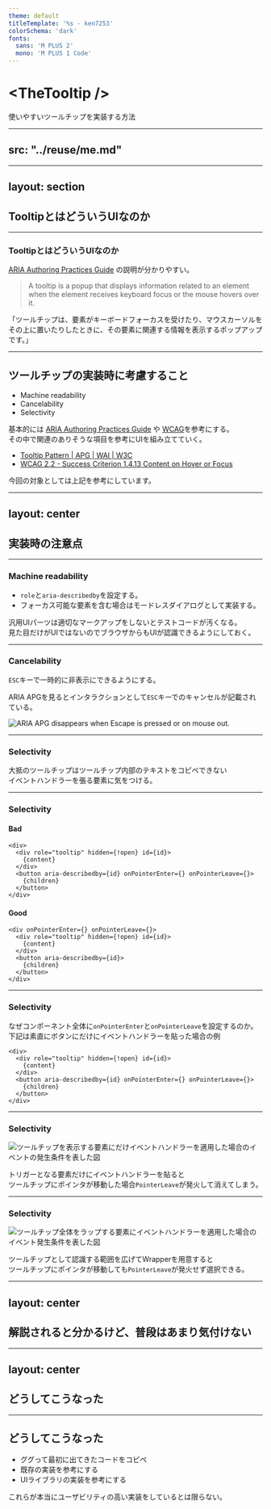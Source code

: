 ```yaml
---
theme: default
titleTemplate: '%s - ken7253'
colorSchema: 'dark'
fonts:
  sans: 'M PLUS 2'
  mono: 'M PLUS 1 Code'
---
```


# &lt;TheTooltip /&gt;
使いやすいツールチップを実装する方法

---
src: "../reuse/me.md"
---

---
layout: section
---

## TooltipとはどういうUIなのか

---

### TooltipとはどういうUIなのか

[ARIA Authoring Practices Guide](https://www.w3.org/WAI/ARIA/apg/patterns/tooltip/) の説明が分かりやすい。

> A tooltip is a popup that displays information related to an element when the element receives keyboard focus or the mouse hovers over it.

「ツールチップは、要素がキーボードフォーカスを受けたり、マウスカーソルをその上に置いたりしたときに、その要素に関連する情報を表示するポップアップです。」

---

## ツールチップの実装時に考慮すること

- Machine readability
- Cancelability
- Selectivity

基本的には [ARIA Authoring Practices Guide](https://www.w3.org/WAI/ARIA/apg/) や [WCAG](https://www.w3.org/TR/WCAG22)を参考にする。  
その中で関連のありそうな項目を参考にUIを組み立てていく。

- [Tooltip Pattern | APG | WAI | W3C](https://www.w3.org/WAI/ARIA/apg/patterns/tooltip/)
- [WCAG 2.2 - Success Criterion 1.4.13 Content on Hover or Focus](https://www.w3.org/TR/WCAG22/#content-on-hover-or-focus)

今回の対象としては上記を参考にしています。

---
layout: center
---

## 実装時の注意点

---

### Machine readability

- `role`と`aria-describedby`を設定する。
- フォーカス可能な要素を含む場合はモードレスダイアログとして実装する。

汎用UIパーツは適切なマークアップをしないとテストコードが汚くなる。  
見た目だけがUIではないのでブラウザからもUIが認識できるようにしておく。

---

### Cancelability

`ESC`キーで一時的に非表示にできるようにする。

ARIA APGを見るとインタラクションとして`ESC`キーでのキャンセルが記載されている。

![ARIA APG  disappears when Escape is pressed or on mouse out.](/img/apg-tooltip-patterns.png)

---

### Selectivity

大抵のツールチップはツールチップ内部のテキストをコピペできない  
イベントハンドラーを張る要素に気をつける。

---

### Selectivity

#### Bad

```tsx
<div>
  <div role="tooltip" hidden={!open} id={id}>
    {content}
  </div>
  <button aria-describedby={id} onPointerEnter={} onPointerLeave={}>
    {children}
  </button>
</div>
```

#### Good

```tsx
<div onPointerEnter={} onPointerLeave={}>
  <div role="tooltip" hidden={!open} id={id}>
    {content}
  </div>
  <button aria-describedby={id}>
    {children}
  </button>
</div>
```

---

### Selectivity

なぜコンポーネント全体に`onPointerEnter`と`onPointerLeave`を設定するのか。  
下記は素直にボタンにだけにイベントハンドラーを貼った場合の例

```tsx{5-7}
<div>
  <div role="tooltip" hidden={!open} id={id}>
    {content}
  </div>
  <button aria-describedby={id} onPointerEnter={} onPointerLeave={}>
    {children}
  </button>
</div>
```

---

### Selectivity

![ツールチップを表示する要素にだけイベントハンドラーを適用した場合のイベントの発生条件を表した図](/img/bad-tooltip-listener.svg)

トリガーとなる要素だけにイベントハンドラーを貼ると  
ツールチップにポインタが移動した場合`PointerLeave`が発火して消えてしまう。

---

### Selectivity

![ツールチップ全体をラップする要素にイベントハンドラーを適用した場合のイベント発生条件を表した図](/img/good-tooltip-listener.svg)

ツールチップとして認識する範囲を広げてWrapperを用意すると  
ツールチップにポインタが移動しても`PointerLeave`が発火せず選択できる。

---
layout: center
---

## 解説されると分かるけど、普段はあまり気付けない

---
layout: center
---

## どうしてこうなった

---

## どうしてこうなった

- ググって最初に出てきたコードをコピペ
- 既存の実装を参考にする
- UIライブラリの実装を参考にする

これらが本当にユーザビリティの高い実装をしているとは限らない。
